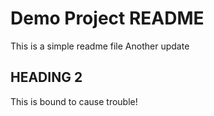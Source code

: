 # Demo Project README

This is a simple readme file
Another update  

## HEADING 2

This is bound to cause trouble!

